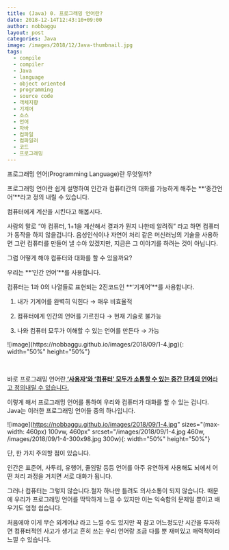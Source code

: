 ```yaml
---
title: (Java) 0. 프로그래밍 언어란?
date: 2018-12-14T12:43:10+09:00
author: nobbaggu
layout: post
categories: Java
image: /images/2018/12/Java-thumbnail.jpg
tags:
  - compile
  - compiler
  - Java
  - language
  - object oriented
  - programming
  - source code
  - 객체지향
  - 기계어
  - 소스
  - 언어
  - 자바
  - 컴파일
  - 컴파일러
  - 코드
  - 프로그래밍
---
```

프로그래밍 언어(Programming Language)란 무엇일까?

프로그래밍 언어란 쉽게 설명하여 인간과 컴퓨터간의 대화를 가능하게 해주는 **‘중간언어’**라고 정의 내릴 수 있습니다.

컴퓨터에게 계산을 시킨다고 해봅시다.

사람의 말로 “야 컴퓨터, 1+1을 계산해서 결과가 뭔지 나한테 알려줘” 라고 하면 컴퓨터가 동작을 하지 않을겁니다. 음성인식이나 자연어 처리 같은 머신러닝의 기술을 사용하면 그런 컴퓨터를 만들어 낼 수야 있겠지만, 지금은 그 이야기를 하려는 것이 아닙니다.

그럼 어떻게 해야 컴퓨터와 대화를 할 수 있을까요?

우리는 **‘인간 언어’**를 사용합니다.

컴퓨터는 1과 0의 나열들로 표현되는 2진코드인 **‘기계어’**를 사용합니다.

1) 내가 기계어를 완벽히 익힌다 → 매우 비효율적

2) 컴퓨터에게 인간의 언어를 가르친다 → 현재 기술로 불가능

3) 나와 컴퓨터 모두가 이해할 수 있는 언어를 만든다 → 가능

<div id="quads-ad2" class="quads-location quads-ad2">
  ![image](https://nobbaggu.github.io/images/2018/09/1-4.jpg){: width="50%" height="50%"}
</div>

&nbsp;

바로 프로그래밍 언어란<span style="text-decoration: underline;"><strong> ‘사용자’와 ‘컴퓨터’ 모두가 소통할 수 있는 중간 단계의 언어</strong>라고 정의내릴 수 있습니다.

이렇게 해서 프로그래밍 언어를 통하여 우리와 컴퓨터가 대화를 할 수 있는 겁니다. Java는 이러한 프로그래밍 언어들 중의 하나입니다.

![image](https://nobbaggu.github.io/images/2018/09/1-4.jpg" sizes="(max-width: 460px) 100vw, 460px" srcset="/images/2018/09/1-4.jpg 460w, /images/2018/09/1-4-300x98.jpg 300w){: width="50%" height="50%"}

단, 한 가지 주의할 점이 있습니다.

인간은 표준어, 사투리, 유행어, 줄임말 등등 언어를 아주 유연하게 사용해도 뇌에서 어떤 처리 과정을 거치면 서로 대화가 됩니다.

그러나 컴퓨터는 그렇지 않습니다.철자 하나만 틀려도 의사소통이 되지 않습니다. 때문에 우리가 프로그래밍 언어를 딱딱하게 느낄 수 있지만 이는 익숙함의 문제일 뿐이고 배우기도 엄청 쉽습니다.

처음에야 이게 무슨 외계어냐 라고 느낄 수도 있지만 꾹 참고 어느정도만 시간을 투자하면 컴퓨터적인 사고가 생기고 흔히 쓰는 우리 언어랑 조금 다를 뿐 재미있고 매력적이라 느낄 수 있습니다.
